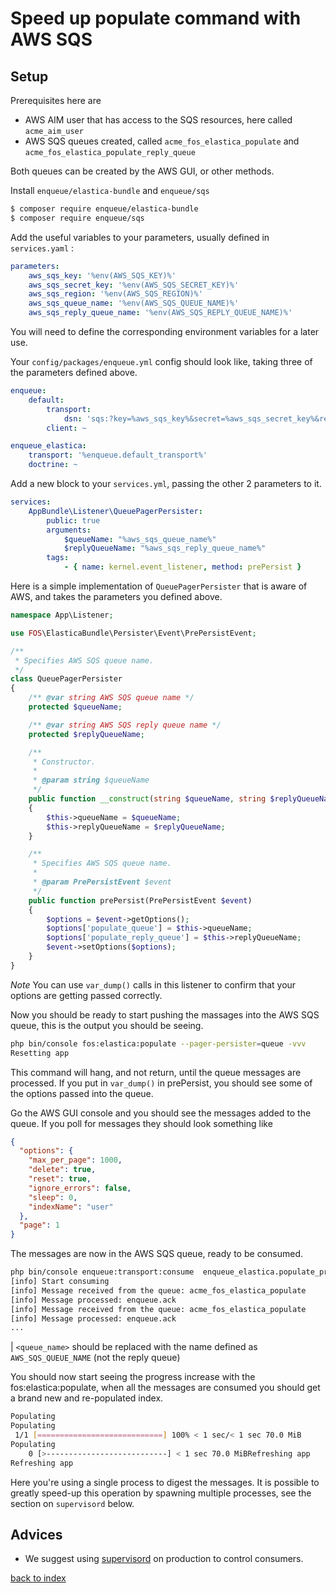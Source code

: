 Speed up populate command with AWS SQS
======================================

## Setup

Prerequisites here are
- AWS AIM user that has access to the SQS resources, here called `acme_aim_user`
- AWS SQS queues created, called `acme_fos_elastica_populate` and `acme_fos_elastica_populate_reply_queue`

Both queues can be created by the AWS GUI, or other methods.

Install `enqueue/elastica-bundle` and `enqueue/sqs`

```bash
$ composer require enqueue/elastica-bundle
$ composer require enqueue/sqs
```

Add the useful variables to your parameters, usually defined in `services.yaml` :

```yaml
parameters:
    aws_sqs_key: '%env(AWS_SQS_KEY)%'
    aws_sqs_secret_key: '%env(AWS_SQS_SECRET_KEY)%'
    aws_sqs_region: '%env(AWS_SQS_REGION)%'
    aws_sqs_queue_name: '%env(AWS_SQS_QUEUE_NAME)%'
    aws_sqs_reply_queue_name: '%env(AWS_SQS_REPLY_QUEUE_NAME)%'
```

You will need to define the corresponding environment variables for a later use.

Your `config/packages/enqueue.yml` config should look like, taking three of the parameters defined above.

```yaml
enqueue:
    default:
        transport:
            dsn: 'sqs:?key=%aws_sqs_key%&secret=%aws_sqs_secret_key%&region=%aws_sqs_region%'
        client: ~

enqueue_elastica:
    transport: '%enqueue.default_transport%'
    doctrine: ~
```

Add a new block to your `services.yml`, passing the other 2 parameters to it.

```yaml
services:
    AppBundle\Listener\QueuePagerPersister:
        public: true
        arguments:
            $queueName: "%aws_sqs_queue_name%"
            $replyQueueName: "%aws_sqs_reply_queue_name%"
        tags:
            - { name: kernel.event_listener, method: prePersist }
```

Here is a simple implementation of `QueuePagerPersister` that is aware of AWS, and takes the parameters you defined above.

```php
namespace App\Listener;

use FOS\ElasticaBundle\Persister\Event\PrePersistEvent;

/**
 * Specifies AWS SQS queue name.
 */
class QueuePagerPersister
{
    /** @var string AWS SQS queue name */
    protected $queueName;

    /** @var string AWS SQS reply queue name */
    protected $replyQueueName;

    /**
     * Constructor.
     *
     * @param string $queueName
     */
    public function __construct(string $queueName, string $replyQueueName)
    {
        $this->queueName = $queueName;
        $this->replyQueueName = $replyQueueName;
    }

    /**
     * Specifies AWS SQS queue name.
     *
     * @param PrePersistEvent $event
     */
    public function prePersist(PrePersistEvent $event)
    {
        $options = $event->getOptions();
        $options['populate_queue'] = $this->queueName;
        $options['populate_reply_queue'] = $this->replyQueueName;
        $event->setOptions($options);
    }
}
```

*Note* You can use `var_dump()` calls in this listener to confirm that your options are getting passed correctly.

Now you should be ready to start pushing the massages into the AWS SQS queue, this is the output you should be seeing.

```bash
php bin/console fos:elastica:populate --pager-persister=queue -vvv
Resetting app
```

This command will hang, and not return, until the queue messages are processed.
If you put in `var_dump()` in prePersist, you should see some of the options passed into the queue.

Go the AWS GUI console and you should see the messages added to the queue. If you poll for messages they should look something like

```json
{
  "options": {
    "max_per_page": 1000,
    "delete": true,
    "reset": true,
    "ignore_errors": false,
    "sleep": 0,
    "indexName": "user"
  },
  "page": 1
}
```

The messages are now in the AWS SQS queue, ready to be consumed.

```bash
php bin/console enqueue:transport:consume  enqueue_elastica.populate_processor <queue_name> -vvv
[info] Start consuming
[info] Message received from the queue: acme_fos_elastica_populate
[info] Message processed: enqueue.ack
[info] Message received from the queue: acme_fos_elastica_populate
[info] Message processed: enqueue.ack
...
```

| `<queue_name>` should be replaced with the name defined as `AWS_SQS_QUEUE_NAME` (not the reply queue)


You should now start seeing the progress increase with the fos:elastica:populate, when all the messages are consumed you should get a brand new and re-populated index.

```bash
Populating
Populating
 1/1 [============================] 100% < 1 sec/< 1 sec 70.0 MiB
Populating
    0 [>---------------------------] < 1 sec 70.0 MiBRefreshing app
Refreshing app
```

Here you're using a single process to digest the messages. It is possible to greatly speed-up this operation by spawning multiple processes, see the section on `supervisord` below.

## Advices

* We suggest using [supervisord](https://github.com/php-enqueue/enqueue-dev/blob/master/docs/bundle/production_settings.md) on production to control consumers.

[back to index](../index.md)

